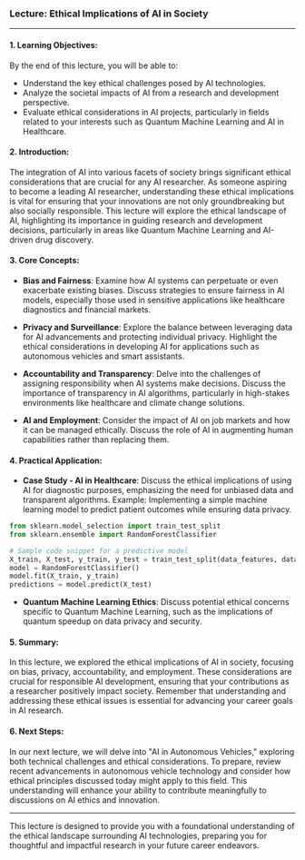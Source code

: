 ### Lecture: Ethical Implications of AI in Society

---

#### 1. Learning Objectives:

By the end of this lecture, you will be able to:
- Understand the key ethical challenges posed by AI technologies.
- Analyze the societal impacts of AI from a research and development perspective.
- Evaluate ethical considerations in AI projects, particularly in fields related to your interests such as Quantum Machine Learning and AI in Healthcare.

#### 2. Introduction:

The integration of AI into various facets of society brings significant ethical considerations that are crucial for any AI researcher. As someone aspiring to become a leading AI researcher, understanding these ethical implications is vital for ensuring that your innovations are not only groundbreaking but also socially responsible. This lecture will explore the ethical landscape of AI, highlighting its importance in guiding research and development decisions, particularly in areas like Quantum Machine Learning and AI-driven drug discovery.

#### 3. Core Concepts:

- **Bias and Fairness**: Examine how AI systems can perpetuate or even exacerbate existing biases. Discuss strategies to ensure fairness in AI models, especially those used in sensitive applications like healthcare diagnostics and financial markets.

- **Privacy and Surveillance**: Explore the balance between leveraging data for AI advancements and protecting individual privacy. Highlight the ethical considerations in developing AI for applications such as autonomous vehicles and smart assistants.

- **Accountability and Transparency**: Delve into the challenges of assigning responsibility when AI systems make decisions. Discuss the importance of transparency in AI algorithms, particularly in high-stakes environments like healthcare and climate change solutions.

- **AI and Employment**: Consider the impact of AI on job markets and how it can be managed ethically. Discuss the role of AI in augmenting human capabilities rather than replacing them.

#### 4. Practical Application:

- **Case Study - AI in Healthcare**: Discuss the ethical implications of using AI for diagnostic purposes, emphasizing the need for unbiased data and transparent algorithms. Example: Implementing a simple machine learning model to predict patient outcomes while ensuring data privacy.

```python
from sklearn.model_selection import train_test_split
from sklearn.ensemble import RandomForestClassifier

# Sample code snippet for a predictive model
X_train, X_test, y_train, y_test = train_test_split(data_features, data_labels, test_size=0.2)
model = RandomForestClassifier()
model.fit(X_train, y_train)
predictions = model.predict(X_test)
```

- **Quantum Machine Learning Ethics**: Discuss potential ethical concerns specific to Quantum Machine Learning, such as the implications of quantum speedup on data privacy and security.

#### 5. Summary:

In this lecture, we explored the ethical implications of AI in society, focusing on bias, privacy, accountability, and employment. These considerations are crucial for responsible AI development, ensuring that your contributions as a researcher positively impact society. Remember that understanding and addressing these ethical issues is essential for advancing your career goals in AI research.

#### 6. Next Steps:

In our next lecture, we will delve into "AI in Autonomous Vehicles," exploring both technical challenges and ethical considerations. To prepare, review recent advancements in autonomous vehicle technology and consider how ethical principles discussed today might apply to this field. This understanding will enhance your ability to contribute meaningfully to discussions on AI ethics and innovation.

--- 

This lecture is designed to provide you with a foundational understanding of the ethical landscape surrounding AI technologies, preparing you for thoughtful and impactful research in your future career endeavors.